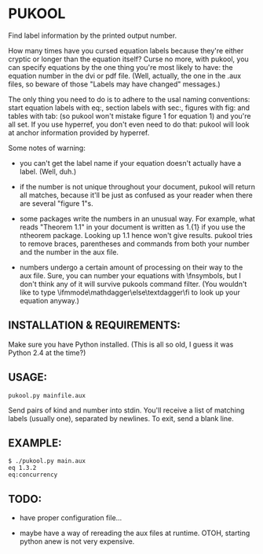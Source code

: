 # PUKOOL

Find label information by the printed output number.

How many times have you cursed equation labels because they're either
cryptic or longer than the equation itself? Curse no more, with pukool, you
can specify equations by the one thing you're most likely to have: the
equation number in the dvi or pdf file. (Well, actually, the one in the .aux
files, so beware of those "Labels may have changed" messages.)

The only thing you need to do is to adhere to the usal naming conventions:
start equation labels with eq:, section labels with sec:, figures with fig:
and tables with tab: (so pukool won't mistake figure 1 for equation 1) and
you're all set. If you use hyperref, you don't even need to do that: pukool
will look at anchor information provided by hyperref.

Some notes of warning:

* you can't get the label name if your equation doesn't actually have a
  label. (Well, duh.)
  
* if the number is not unique throughout your document, pukool will return
  all matches, because it'll be just as confused as your reader when there
  are several "figure 1"s.
  
* some packages write the numbers in an unusual way. For example, what reads
  "Theorem 1.1" in your document is written as 1.{1} if you use the ntheorem
  package. Looking up 1.1 hence won't give results. pukool tries to remove
  braces, parentheses and commands from both your number and the number in the 
  aux file.
  
* numbers undergo a certain amount of processing on their way to the aux file.
  Sure, you can number your equations with \fnsymbols, but I don't think any
  of it will survive pukools command filter. (You wouldn't like to type
  \ifmmode\mathdagger\else\textdagger\fi to look up your equation anyway.)

## INSTALLATION & REQUIREMENTS:

Make sure you have Python installed. (This is all so old, I guess it was Python 2.4 at the time?)

## USAGE: 

    pukool.py mainfile.aux
  
Send pairs of kind and number into stdin.
You'll receive a list of matching labels (usually one),
separated by newlines. To exit, send a blank line.
  
## EXAMPLE:

    $ ./pukool.py main.aux
    eq 1.3.2
    eq:concurrency
  
## TODO:

* have proper configuration file…

*  maybe have a way of rereading the aux files at runtime. OTOH, starting
  python anew is not very expensive.

